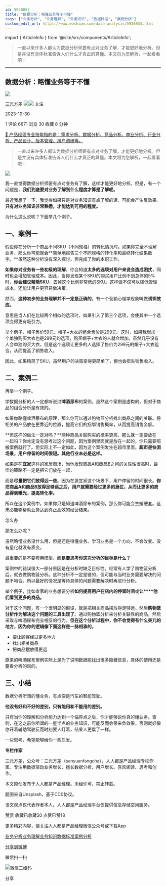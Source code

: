 ```yaml
---
id: 5930853
title: "数据分析：略懂业务等于不懂"
tags: ["业务分析", "业务理解", "业务知识", "数据标准", "案例分析"]
custom_edit_url: https://www.woshipm.com/data-analysis/5930853.html
---
```

import { ArticleInfo } from '@site/src/components/ArticleInfo';

<ArticleInfo
    author="三元方差"
    authorLink="https://www.woshipm.com/u/686668"
    published="2023-10-30"
    views={6671}
    comments={1}
    collects={30}
/>

> 一直以来许多人都认为数据分析师要有点对业务了解，才能更好地分析。但是并没有具体标准告诉人们什么才真正的算懂。本文将为您解析，一起看看吧！

---

## 数据分析：略懂业务等于不懂

[![](https://static.woshipm.com/view/woshipm_api_def_20241227185449_7500.jpg?imageView2/1/w/72/h/72/q/100)](https://www.woshipm.com/u/686668)

[三元方差](https://www.woshipm.com/u/686668) ![](https://static.woshipm.com/tag/1121_1@2x.png)![](https://static.woshipm.com/tag/2105_1@2x.png) 关注

2023-10-30

1 评论 6671 浏览 30 收藏 8 分钟

[🔗 产品经理专业技能指的是：需求分析、数据分析、竞品分析、商业分析、行业分析、产品设计、版本管理、用户调研等。](https://ke.qidianla.com/courses/90pm)

> 一直以来许多人都认为数据分析师要有点对业务了解，才能更好地分析。但是并没有具体标准告诉人们什么才真正的算懂。本文将为您解析，一起看看吧！

![](https://image.woshipm.com/2023/04/17/55b77c78-dcf5-11ed-a8f2-00163e0b5ff3.png)

我一直觉得数据分析师要有点对业务有了解，这样才能更好地分析。但是，有一个问题是，**我们到底要对业务了解到什么程度才算是了解呢。**

最近我想了一下，我觉得如果只是对业务知识有点了解的话，可能会产生反效果。**只有对业务知识非常熟悉，才能达到可用的程度。**

为什么这么说呢？下面举几个例子。

## 一、案例一

假设你在分析一个商品不同SKU（不同规格）的转化情况时。如果你完全不理解业务，那么你可能就会**简单地报告三个不同规格的转化率和最终转化结果数字。**虽然这种分析没有深入探讨，但完成了你的本职工作。

**如果你对业务有一些初级的理解**，你会知道**太多的选项对用户来说会造成困扰**，同时也会增加管理成本。因此，当你发现某个SKU的购买用户比例不到总体的5%时，**你会建议精简SKU**，去掉这个比例非常低的SKU。这样做不仅可以降低管理成本，还能让用户更容易做决策。

然而，**这种初步的业务理解并不一定是正确的**。有一个营销心理学现象叫做**诱饵效应。**

意思是当人们在比较两个相似的选项时，如果引入了第三个选项，会使其中一个选项变得更有吸引力。

举个例子，帽子售价59元，帽子+大衣的组合售价是299元。这时，如果我增加一个单独购买大衣也是299元的选项，购买帽子+大衣的人就会增加。虽然几乎没有人会单独购买大衣，但是这个选项让更多的人选择了售价为299元的帽子+大衣组合，从而提高了销售收入。

因此，如果精简了SKU，虽然用户的决策变得更简单了，但也会损失销售收入。

## 二、案例二

再举一个例子。

学数据分析的人一定都听说过**啤酒尿布**的案例。虽然这个案例是虚构的，但对于商品的组合分析是有效的。

如果你略懂啤酒尿布的原理，那么你可以通过购物篮分析找出商品之间的关联。将相关的产品放在更靠近的位置，提高它们的捆绑销售概率，从而提高销售金额。

**但这样的做法一定对吗？**两种商品关联购买的概率更高，那么就一定要放在一起吗？你肯定没有思考过这个问题，因为案例里面就是放在一起的，你只需要照搬案例就行了。但实际上不一定如此，因为这个案例发生在超市里面。**超市是快消场景，用户停留的时间很短。其他行业未必是这样。**

如果是在**宜家**这样的家居商场，当他发现商品A和商品B之间的关联性很高时，最佳的策略不一定是把它们放在一起，

而是**尽量把它们放得远一些**。因为在逛宜家这个场景下，用户停留的时间很长。**你把商品A和商品B放得足够远之后，用户就需要经过更多的展位，从而让更多的商品得到曝光，提高转化率。**

所以在这个案例中，如果你只是知道啤酒尿布的案例，那么你可能会生搬硬套。这未必能够帮助业务达到真正高效的经营结果。

怎么办

那怎么办呢？

虽然略懂业务没什么用，但是还是得懂业务。学习业务是一个方向，不会改变。没有量化就没有质变。

最重要的是不要套用模型，**而是要思考你这次分析的目标是什么？**

案例中的错误很大一部分原因是在分析时缺乏目标性。经常有人学了购物篮分析后，就去做购物篮分析。这种分析不一定是错的，但可能与当时业务需要解决的问题不吻合。所以最好的情况是等待具体的问题需要解决时再进行分析。

举个例子，比如宜家的业务想要分析**如何提高用户在店内的停留时间**或**让****他们看到更多的商品。**

对于这个问题，有一个很明显的假设，就是把相关商品摆放得足够远。然后**购物篮分析作为解决这个问题的工具出现了**。通过购物篮分析来分析关联性的商品，然后采取与啤酒尿布完全相反的行为。**但在这个分析过程中，你不会觉得有什么突兀的地方，因为你的逻辑像下面这样是一脉相承的。**

*   要让顾客经过更多地方
*   找出相关商品
*   把商品摆放得更远

原来的啤酒尿布案例实际上是为了说明数据能找出很多隐藏信息，具体的使用还是要看分析的目的。

## 三、小结

数据分析所谓的懂业务，有点像是汽车的智能驾驶。

**他没有好和不好的差别，只有能用和不能用的差别。**

只有当你的理解和分析能力达到一个临界点之后，你才能够说你真的懂业务。否则，在这之前你所谓的一星半点的业务知识，可能反而会带来负效果。否则就好像你开着辅助驾驶反而时刻要人盯着，结果人更累了一样。

一些思考，希望能够给你一些启发。

**专栏作家**

三元方差，公众号：三元方差（sanyuanfangcha），人人都是产品经理专栏作家。专注用数据驱动业务增长，擅长数据分析、用户增长。喜欢阅读、思考和创作。

本文原创发布于人人都是产品经理。未经许可，禁止转载。

题图来自Unsplash，基于CC0协议。

该文观点仅代表作者本人，人人都是产品经理平台仅提供信息存储空间服务。

赞赏 收藏已收藏30 点赞已赞18

更多精彩内容，请关注人人都是产品经理微信公众号或下载App

[业务分析](https://www.woshipm.com/tag/%e4%b8%9a%e5%8a%a1%e5%88%86%e6%9e%90)[业务理解](https://www.woshipm.com/tag/%e4%b8%9a%e5%8a%a1%e7%90%86%e8%a7%a3)[业务知识](https://www.woshipm.com/tag/%e4%b8%9a%e5%8a%a1%e7%9f%a5%e8%af%86)[数据标准](https://www.woshipm.com/tag/%e6%95%b0%e6%8d%ae%e6%a0%87%e5%87%86)[案例分析](https://www.woshipm.com/tag/%e6%a1%88%e4%be%8b%e5%88%86%e6%9e%90)

[分享到微博](https://service.weibo.com/share/share.php?appkey=2775287854&title=数据分析：略懂业务等于不懂&url=https://www.woshipm.com/data-analysis/5930853.html&pic=https://image.woshipm.com/2023/04/17/55b77c78-dcf5-11ed-a8f2-00163e0b5ff3.png)

微信扫一扫

![微信二维码](https://api.pwmqr.com/qrcode/create/?url=https://www.woshipm.com/data-analysis/5930853.html)

分享